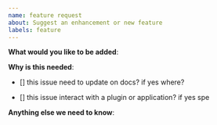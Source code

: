 ```yaml
---
name: feature request
about: Suggest an enhancement or new feature
labels: feature
---
```

<!-- Please read our Rules of Conduct: https://github.com/flow-build/community -->
<!-- Please check if your issue is not a duplicate by [searching existing issues](https://github.com/flow-builder/mission-control/search?type=Issues) -->

**What would you like to be added**:

**Why is this needed**:

- [] this issue need to update on docs? if yes where?

- [] this issue interact with a plugin or application? if yes spe

**Anything else we need to know**:
